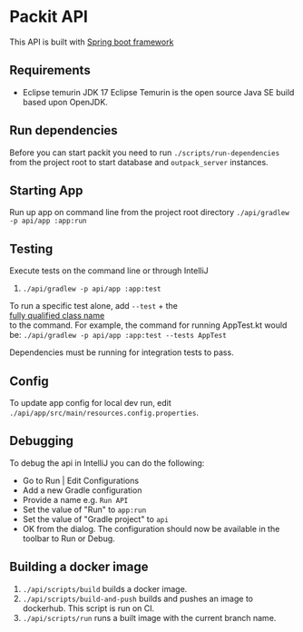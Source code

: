 # Packit API
This API is built with [Spring boot framework](https://spring.io)

## Requirements
- Eclipse temurin JDK 17
  Eclipse Temurin is the open source Java SE build based upon OpenJDK.

## Run dependencies
Before you can start packit you need to run `./scripts/run-dependencies` from the project root 
to start database and `outpack_server` instances.

## Starting App
Run up app on command line from the project root directory
`./api/gradlew -p api/app :app:run`

## Testing
Execute tests on the command line or through IntelliJ
1. `./api/gradlew -p api/app :app:test`

To run a specific test alone, add `--test` + the \
[fully qualified class name](https://docs.gradle.org/current/userguide/java_testing.html#full_qualified_name_pattern)\
to the command. For example, the command for running AppTest.kt would be: `./api/gradlew -p api/app :app:test --tests AppTest`

Dependencies must be running for integration tests to pass. 

## Config

To update app config for local dev run, edit `./api/app/src/main/resources.config.properties`.

## Debugging

To debug the api in IntelliJ you can do the following:
- Go to Run | Edit Configurations
- Add a new Gradle configuration
- Provide a name e.g. `Run API`
- Set the value of "Run" to `app:run`
- Set the value of "Gradle project" to `api`
- OK from the dialog. The configuration should now be available in the toolbar to Run or Debug.


## Building a docker image
1. `./api/scripts/build` builds a docker image.
2. `./api/scripts/build-and-push` builds and pushes an image to dockerhub. This script is run on CI.
3. `./api/scripts/run` runs a built image with the current branch name.
